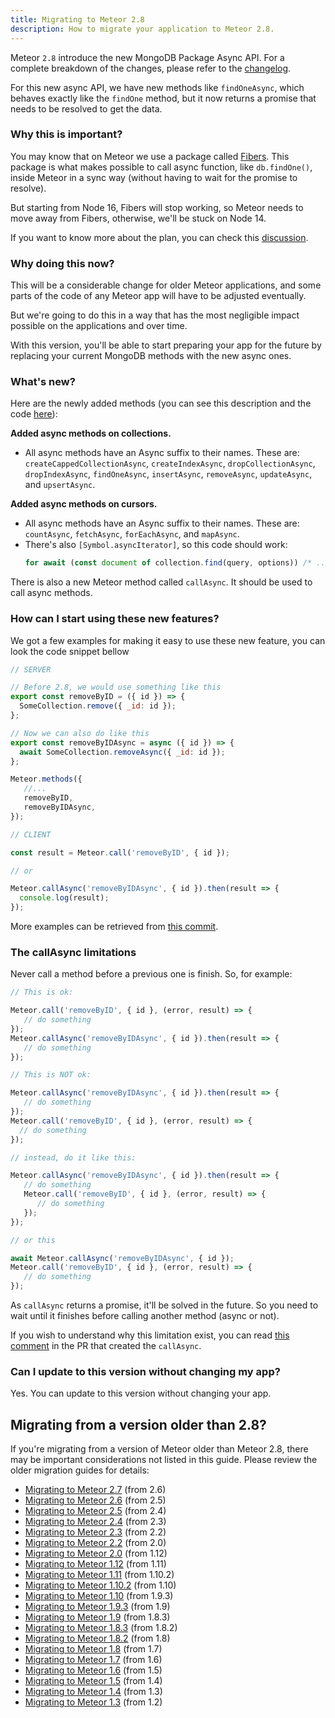 ```yaml
---
title: Migrating to Meteor 2.8
description: How to migrate your application to Meteor 2.8.
---
```


Meteor `2.8` introduce the new MongoDB Package Async API. For a complete breakdown of the changes, please refer to the [changelog](http://docs.meteor.com/changelog.html).

For this new async API, we have new methods like `findOneAsync`, which behaves exactly like the `findOne` method, but it now returns a promise that needs to be resolved to get the data.

<h3 id="why-like-this">Why this is important?</h3>

You may know that on Meteor we use a package called [Fibers](https://github.com/laverdet/node-fibers). This package is what makes possible to call async function, like `db.findOne()`, inside Meteor in a sync way (without having to wait for the promise to resolve).  

But starting from Node 16, Fibers will stop working, so Meteor needs to move away from Fibers, otherwise, we'll be stuck on Node 14.

If you want to know more about the plan, you can check this [discussion](https://github.com/meteor/meteor/discussions/11505).

<h3 id="why-now">Why doing this now?</h3>

This will be a considerable change for older Meteor applications, and some parts of the code of any Meteor app will have to be adjusted eventually.

But we're going to do this in a way that has the most negligible impact possible on the applications and over time.

With this version, you'll be able to start preparing your app for the future by replacing your current MongoDB methods with the new async ones.

<h3 id="what-is-new">What's new?</h3>

Here are the newly added methods (you can see this description and the code [here](https://github.com/meteor/meteor/pull/12028)):

**Added async methods on collections.**
 - All async methods have an Async suffix to their names. These are: `createCappedCollectionAsync`, `createIndexAsync`, `dropCollectionAsync`, `dropIndexAsync`, `findOneAsync`, `insertAsync`, `removeAsync`, `updateAsync`, and `upsertAsync`.

**Added async methods on cursors.**
 - All async methods have an Async suffix to their names. These are: `countAsync`, `fetchAsync`, `forEachAsync`, and `mapAsync`.
 - There's also `[Symbol.asyncIterator]`, so this code should work:
    ```js
    for await (const document of collection.find(query, options)) /* ... */
    ```

There is also a new Meteor method called `callAsync`. It should be used to call async methods.

<h3 id="how-do-i-update">How can I start using these new features?</h3>

We got a few examples for making it easy to use these new feature, you can look the code snippet bellow

```js
// SERVER

// Before 2.8, we would use something like this
export const removeByID = ({ id }) => {
  SomeCollection.remove({ _id: id });
};

// Now we can also do like this
export const removeByIDAsync = async ({ id }) => {
  await SomeCollection.removeAsync({ _id: id });
};

Meteor.methods({
   //...
   removeByID,
   removeByIDAsync,
});

// CLIENT

const result = Meteor.call('removeByID', { id });

// or

Meteor.callAsync('removeByIDAsync', { id }).then(result => {
  console.log(result);
});
```

More examples can be retrieved from [this commit](https://github.com/fredmaiaarantes/simpletasks/compare/main...mongodb-async-api).


<h3 id="the-limitations">The callAsync limitations</h3>

Never call a method before a previous one is finish. So, for example:

```js
// This is ok:

Meteor.call('removeByID', { id }, (error, result) => {
   // do something
});
Meteor.callAsync('removeByIDAsync', { id }).then(result => {
   // do something
});

// This is NOT ok:

Meteor.callAsync('removeByIDAsync', { id }).then(result => {
   // do something
});
Meteor.call('removeByID', { id }, (error, result) => {
  // do something
});

// instead, do it like this:

Meteor.callAsync('removeByIDAsync', { id }).then(result => {
   // do something
   Meteor.call('removeByID', { id }, (error, result) => {
      // do something
   });
});

// or this

await Meteor.callAsync('removeByIDAsync', { id });
Meteor.call('removeByID', { id }, (error, result) => {
   // do something
});

```

As `callAsync` returns a promise, it'll be solved in the future. So you need to wait until it finishes before calling another method (async or not).

If you wish to understand why this limitation exist, you can read [this comment](https://github.com/meteor/meteor/pull/12196#issue-1386273927) in the PR that created the `callAsync`.

<h3 id="should-i-update">Can I update to this version without changing my app?</h3>

Yes. You can update to this version without changing your app.

<h2 id="older-versions">Migrating from a version older than 2.8?</h2>

If you're migrating from a version of Meteor older than Meteor 2.8, there may be important considerations not listed in this guide. Please review the older migration guides for details:

* [Migrating to Meteor 2.7](2.7-migration.html) (from 2.6)
* [Migrating to Meteor 2.6](2.6-migration.html) (from 2.5)
* [Migrating to Meteor 2.5](2.5-migration.html) (from 2.4)
* [Migrating to Meteor 2.4](2.4-migration.html) (from 2.3)
* [Migrating to Meteor 2.3](2.3-migration.html) (from 2.2)
* [Migrating to Meteor 2.2](2.2-migration.html) (from 2.0)
* [Migrating to Meteor 2.0](2.0-migration.html) (from 1.12)
* [Migrating to Meteor 1.12](1.12-migration.html) (from 1.11)
* [Migrating to Meteor 1.11](1.11-migration.html) (from 1.10.2)
* [Migrating to Meteor 1.10.2](1.10.2-migration.html) (from 1.10)
* [Migrating to Meteor 1.10](1.10-migration.html) (from 1.9.3)
* [Migrating to Meteor 1.9.3](1.9.3-migration.html) (from 1.9)
* [Migrating to Meteor 1.9](1.9-migration.html) (from 1.8.3)
* [Migrating to Meteor 1.8.3](1.8.3-migration.html) (from 1.8.2)
* [Migrating to Meteor 1.8.2](1.8.2-migration.html) (from 1.8)
* [Migrating to Meteor 1.8](1.8-migration.html) (from 1.7)
* [Migrating to Meteor 1.7](1.7-migration.html) (from 1.6)
* [Migrating to Meteor 1.6](1.6-migration.html) (from 1.5)
* [Migrating to Meteor 1.5](1.5-migration.html) (from 1.4)
* [Migrating to Meteor 1.4](1.4-migration.html) (from 1.3)
* [Migrating to Meteor 1.3](1.3-migration.html) (from 1.2)
